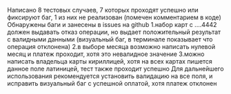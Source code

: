 Написано 8 тестовых случаев, 7 которых проходят успешно или фиксируют баг, 1 из них не реализован (помечен комментарием в коде)
Обнаружены баги и занесены в issues на github
1.набор карт с ....4442 должен выдавать отказ операции, но выдает положительный результат с валидными данными (визуальный баг, в терминале показывает что операция отклонена)
2.в выборе месяца возможно написать нулевой месяц и платеж проходит, хотя это невалидное значение
3.можно написать владельца карты кириллицей, хотя на всех картах пишется данное поле латиницей, тест также проходит успешно
Для дальнейшего использования рекомендуется установить валидацию на все поля, и исправить визуальный баг с успешной оплатой, хотя платеж отклонен